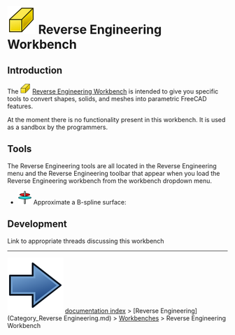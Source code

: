 # <img alt="Reverse Engineering workbench icon" src=images/Workbench_Reverse_Engineering.svg  style="width:64px;"> Reverse Engineering Workbench

## Introduction

The <img alt="" src=images/Workbench_Reverse_Engineering.svg  style="width:24px;"> [Reverse Engineering Workbench](Reverse_Engineering_Workbench.md) is intended to give you specific tools to convert shapes, solids, and meshes into parametric FreeCAD features.

At the moment there is no functionality present in this workbench. It is used as a sandbox by the programmers.

## Tools

The Reverse Engineering tools are all located in the Reverse Engineering menu and the Reverse Engineering toolbar that appear when you load the Reverse Engineering workbench from the workbench dropdown menu.

-   <img alt="" src=images/FitSurface.svg  style="width:32px;"> Approximate a B-spline surface:

## Development

Link to appropriate threads discussing this workbench



---
![](images/Button_right.svg) [documentation index](../README.md) > [Reverse Engineering](Category_Reverse Engineering.md) > [Workbenches](Category_Workbenches.md) > Reverse Engineering Workbench
